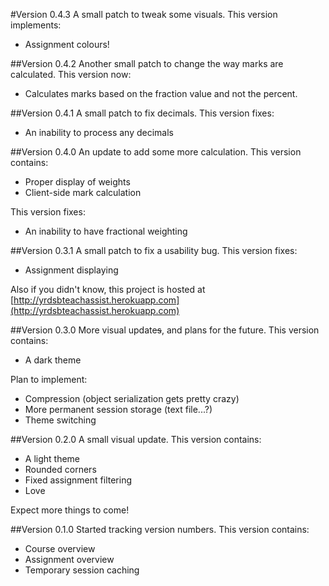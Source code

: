 #Version 0.4.3
A small patch to tweak some visuals. This version implements:
- Assignment colours!

##Version 0.4.2
Another small patch to change the way marks are calculated. This version now:
- Calculates marks based on the fraction value and not the percent.

##Version 0.4.1
A small patch to fix decimals. This version fixes:
- An inability to process any decimals

##Version 0.4.0
An update to add some more calculation. This version contains:
- Proper display of weights
- Client-side mark calculation

This version fixes:
- An inability to have fractional weighting

##Version 0.3.1
A small patch to fix a usability bug. This version fixes:
- Assignment displaying

Also if you didn't know, this project is hosted at
[http://yrdsbteachassist.herokuapp.com](http://yrdsbteachassist.herokuapp.com)

##Version 0.3.0
More visual update~~s~~, and plans for the future. This version contains:
- A dark theme

Plan to implement:
- Compression (object serialization gets pretty crazy)
- More permanent session storage (text file...?)
- Theme switching

##Version 0.2.0
A small visual update. This version contains:
- A light theme
- Rounded corners
- Fixed assignment filtering
- Love

Expect more things to come!

##Version 0.1.0
Started tracking version numbers. This version contains:
- Course overview
- Assignment overview
- Temporary session caching